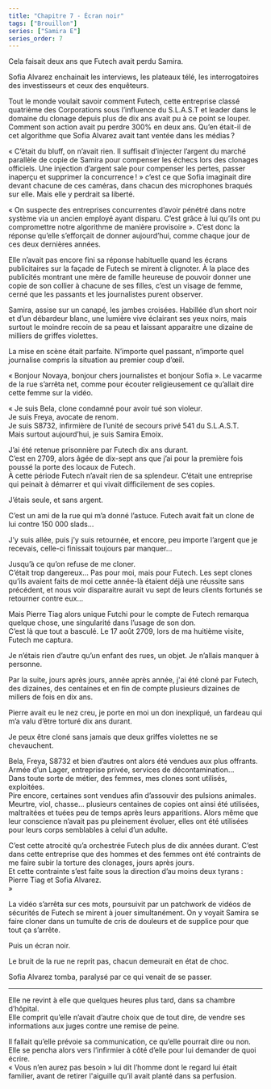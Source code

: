 ```yaml
---
title: "Chapitre 7 - Écran noir"
tags: ["Brouillon"]
series: ["Samira E"]
series_order: 7
---
```


Cela faisait deux ans que Futech avait perdu Samira. 

Sofia Alvarez enchainait les interviews, les plateaux télé, les interrogatoires des investisseurs et ceux des enquêteurs.

Tout le monde voulait savoir comment Futech, cette entreprise classé quatrième des Corporations sous l’influence du S.L.A.S.T et leader dans le domaine du clonage depuis plus de dix ans avait pu à ce point se louper. Comment son action avait pu perdre 300% en deux ans. Qu’en était-il de cet algorithme que Sofia Alvarez avait tant ventée dans les médias ?

« C’était du bluff, on n’avait rien. Il suffisait d’injecter l’argent du marché parallèle de copie de Samira pour compenser les échecs lors des clonages officiels. 
Une injection d’argent sale pour compenser les pertes, passer inaperçu et supprimer la concurrence ! » c’est ce que Sofia imaginait dire devant chacune de ces caméras, dans chacun des microphones braqués sur elle.
Mais elle y perdrait sa liberté.

« On suspecte des entreprises concurrentes d’avoir pénétré dans notre système via un ancien employé ayant disparu. C’est grâce à lui qu’ils ont pu compromettre notre algorithme de manière provisoire ». C’est donc la réponse qu’elle s’efforçait de donner aujourd’hui, comme chaque jour de ces deux dernières années.

Elle n’avait pas encore fini sa réponse habituelle quand les écrans publicitaires sur la façade de Futech se mirent à clignoter.
À la place des publicités montrant une mère de famille heureuse de pouvoir donner une copie de son collier à chacune de ses filles, c’est un visage de femme, cerné que les passants et les journalistes purent observer.

Samira, assise sur un canapé, les jambes croisées. Habillée d’un short noir et d’un débardeur blanc, une lumière vive éclairant ses yeux noirs, mais surtout le moindre recoin de sa peau et laissant apparaitre une dizaine de milliers de griffes violettes.

La mise en scène était parfaite. N’importe quel passant, n’importe quel journalise compris la situation au premier coup d’œil.

« Bonjour Novaya, bonjour chers journalistes et bonjour Sofia ». Le vacarme de la rue s’arrêta net, comme pour écouter religieusement ce qu’allait dire cette femme sur la vidéo.

«
Je suis Bela, clone condamné pour avoir tué son violeur.\
Je suis Freya, avocate de renom.\
Je suis S8732, infirmière de l’unité de secours privé 541 du S.L.A.S.T.\
Mais surtout aujourd’hui, je suis Samira Emoix.

J’ai été retenue prisonnière par Futech dix ans durant.\
C’est en 2709, alors âgée de dix-sept ans que j’ai pour la première fois poussé la porte des locaux de Futech.\
À cette période Futech n’avait rien de sa splendeur. 
C’était une entreprise qui peinait à démarrer et qui vivait difficilement de ses copies.

J’étais seule, et sans argent.

C’est un ami de la rue qui m’a donné l’astuce. Futech avait fait un clone de lui contre 150 000 slads…

J’y suis allée, puis j’y suis retournée, et encore, peu importe l’argent que je recevais, celle-ci finissait toujours par manquer…

Jusqu’à ce qu’on refuse de me cloner.\
C’était trop dangereux… Pas pour moi, mais pour Futech. 
Les sept clones qu’ils avaient faits de moi cette année-là étaient déjà une réussite sans précédent,
et nous voir disparaitre aurait vu sept de leurs clients fortunés se retourner contre eux…

Mais Pierre Tiag alors unique Futchi pour le compte de Futech remarqua quelque chose, une singularité dans l’usage de son don.\
C’est là que tout a basculé. Le 17 août 2709, lors de ma huitième visite, Futech me captura. 

Je n’étais rien d’autre qu’un enfant des rues, un objet. Je n’allais manquer à personne.

Par la suite, jours après jours, année après année, j'ai été cloné par Futech, des dizaines, des centaines et en fin de compte plusieurs dizaines de millers de fois en dix ans.

Pierre avait eu le nez creu, je porte en moi un don inexpliqué, un fardeau qui m’a valu d’être torturé dix ans durant.

Je peux être cloné sans jamais que deux griffes violettes ne se chevauchent.

Bela, Freya, S8732 et bien d’autres ont alors été vendues aux plus offrants.\
Armée d’un Lager, entreprise privée, services de décontamination… \
Dans toute sorte de métier, des femmes, mes clones sont utilisés, exploitées.\
Pire encore, certaines sont vendues afin d’assouvir des pulsions animales. Meurtre, viol, chasse… plusieurs centaines de copies ont ainsi été utilisées, maltraitées et tuées peu de temps après leurs apparitions. Alors même que leur conscience n’avait pas pu pleinement évoluer, elles ont été utilisées pour leurs corps semblables à celui d’un adulte.

C’est cette atrocité qu’a orchestrée Futech plus de dix années durant.
C’est dans cette entreprise que des hommes et des femmes ont été contraints de me faire subir la torture des clonages, jours après jours.\
Et cette contrainte s’est faite sous la direction d’au moins deux tyrans :\
Pierre Tiag et Sofia Alvarez.  
»

La vidéo s’arrêta sur ces mots, poursuivit par un patchwork de vidéos de sécurités de Futech se mirent à jouer simultanément. On y voyait Samira se faire cloner dans un tumulte de cris de douleurs et de supplice pour que tout ça s’arrête.

Puis un écran noir.

Le bruit de la rue ne reprit pas, chacun demeurait en état de choc.

Sofia Alvarez tomba, paralysé par ce qui venait de se passer.

---

Elle ne revint à elle que quelques heures plus tard, dans sa chambre d’hôpital.\
Elle comprit qu’elle n’avait d’autre choix que de tout dire, de vendre ses informations aux juges contre une remise de peine.

Il fallait qu’elle prévoie sa communication, ce qu’elle pourrait dire ou non.\
Elle se pencha alors vers l’infirmier à côté d’elle pour lui demander de quoi écrire.\
« Vous n’en aurez pas besoin » lui dit l’homme dont le regard lui était familier, avant de retirer l'aiguille qu’il avait planté dans sa perfusion.
